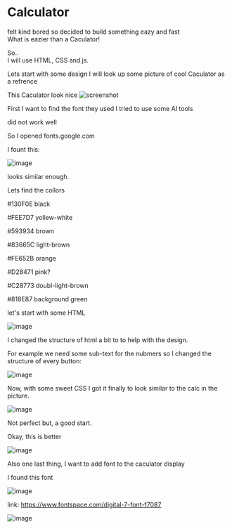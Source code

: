 
# Calculator

felt kind bored so decided to build something eazy and fast \
What is eazier than a Caculator!

So..
\
I will use HTML, CSS and js.

Lets start with some design I will look up some picture of cool Caculator as a refrence 


This Caculator look nice
![screenshot](https://m.media-amazon.com/images/I/71I0YpZBPYL.jpg)

First I want to find the font they used 
I tried to use some AI tools

did not work well

So I opened fonts.google.com

I fount this:

![image](https://github.com/user-attachments/assets/c629cc04-06a6-4837-b834-81ecf60bd3a7)

looks similar enough.

Lets find the collors 

#130F0E black

#FEE7D7 yollew-white

#593934 brown

#83665C light-brown

#FE652B orange

#D28471 pink?

#C28773 doubl-light-brown

#818E87 background green

let's start with some HTML

![image](https://github.com/user-attachments/assets/1578a356-1bba-4bb2-b7a2-6c557c8425f0)



I changed the structure of html a bit to to help with the design.

For example we need some sub-text for the nubmers so I changed the structure of every button:

![image](https://github.com/user-attachments/assets/c1c8ae7c-48e0-4cbb-8370-8f8468b2096c)

Now, with some sweet CSS I got it finally to look similar to the calc in the picture.


![image](https://github.com/user-attachments/assets/6979f2cd-66f4-4644-88de-81a7686ba7b0)



Not perfect but, a good start.

Okay, this is better

![image](https://github.com/user-attachments/assets/dbec43a5-dd48-47d6-8783-d991dd93891d)

Also one last thing, I want to add font to the caculator display

I found this font

![image](https://github.com/user-attachments/assets/d387a5db-3ef7-4758-be85-c6fb0c165403)

link: https://www.fontspace.com/digital-7-font-f7087

![image](https://github.com/user-attachments/assets/24714ab6-c41c-400a-bbe1-4cfcae282408)



